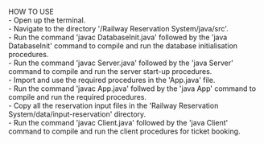 HOW TO USE\
    - Open up the terminal.\
    - Navigate to the directory '/Railway Reservation System/java/src'.\
    - Run the command 'javac DatabaseInit.java' followed by the 'java DatabaseInit' command to compile and run the database initialisation procedures.\
    - Run the command 'javac Server.java' followed by the 'java Server' command to compile and run the server start-up procedures.\
    - Import and use the required procedures in the 'App.java' file.\
    - Run the command 'javac App.java' follwed by the 'java App' command to compile and run the required procedures.\
    - Copy all the reservation input files in the 'Railway Reservation System/data/input-reservation' directory.\
    - Run the command 'javac Client.java' followed by the 'java Client' command to compile and run the client procedures for ticket booking.
